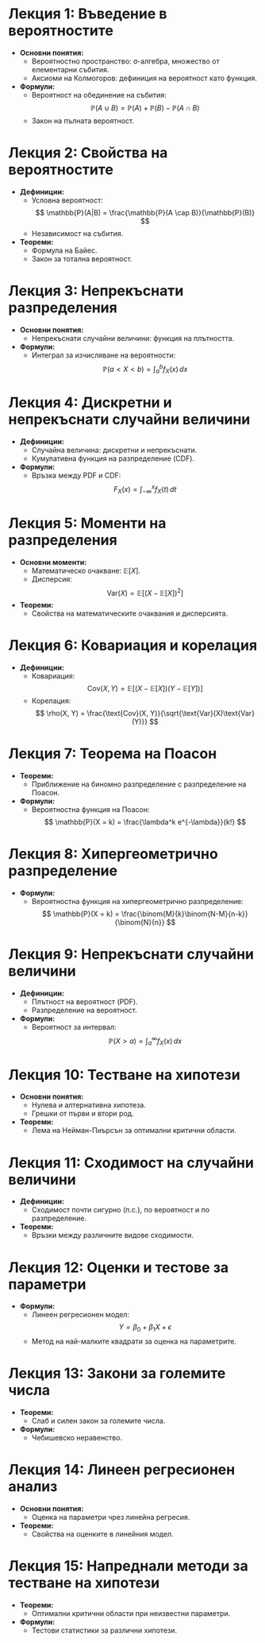 # Лекция 1: Въведение в вероятностите

- **Основни понятия:**
  - Вероятностно пространство: σ-алгебра, множество от елементарни събития.
  - Аксиоми на Колмогоров: дефиниция на вероятност като функция.
- **Формули:**
  - Вероятност на обединение на събития: 
    $$
    \mathbb{P}(A \cup B) = \mathbb{P}(A) + \mathbb{P}(B) - \mathbb{P}(A \cap B)
    $$
  - Закон на пълната вероятност.
  
# Лекция 2: Свойства на вероятностите

- **Дефиниции:**
  - Условна вероятност: 
    $$
    \mathbb{P}(A|B) = \frac{\mathbb{P}(A \cap B)}{\mathbb{P}(B)}
    $$
  - Независимост на събития.
- **Теореми:**
  - Формула на Байес.
  - Закон за тотална вероятност.
  
# Лекция 3: Непрекъснати разпределения

- **Основни понятия:**
  - Непрекъснати случайни величини: функция на плътността.
- **Формули:**
  - Интеграл за изчисляване на вероятности: 
    $$
    \mathbb{P}(a < X < b) = \int_a^b f_X(x) \, dx
    $$

# Лекция 4: Дискретни и непрекъснати случайни величини

- **Дефиниции:**
  - Случайна величина: дискретни и непрекъснати.
  - Кумулативна функция на разпределение (CDF).
- **Формули:**
  - Връзка между PDF и CDF: 
    $$
    F_X(x) = \int_{-\infty}^x f_X(t) \, dt
    $$

# Лекция 5: Моменти на разпределения

- **Основни моменти:**
  - Математическо очакване: $\mathbb{E}[X]$.
  - Дисперсия: 
    $$
    \text{Var}(X) = \mathbb{E}[(X - \mathbb{E}[X])^2]
    $$
- **Теореми:**
  - Свойства на математическите очаквания и дисперсията.

# Лекция 6: Ковариация и корелация
- **Дефиниции:**
  - Ковариация: 
    $$
    \text{Cov}(X, Y) = \mathbb{E}[(X - \mathbb{E}[X])(Y - \mathbb{E}[Y])]
    $$
  - Корелация: 
    $$
    \rho(X, Y) = \frac{\text{Cov}(X, Y)}{\sqrt{\text{Var}(X)\text{Var}(Y)}}
    $$
  
# Лекция 7: Теорема на Поасон
- **Теореми:**
  - Приближение на биномно разпределение с разпределение на Поасон.
- **Формули:**
  - Вероятностна функция на Поасон: 
    $$
    \mathbb{P}(X = k) = \frac{\lambda^k e^{-\lambda}}{k!}
    $$

# Лекция 8: Хипергеометрично разпределение
- **Формули:**
  - Вероятностна функция на хипергеометрично разпределение: 
    $$
    \mathbb{P}(X = k) = \frac{\binom{M}{k}\binom{N-M}{n-k}}{\binom{N}{n}}
    $$

# Лекция 9: Непрекъснати случайни величини
- **Дефиниции:**
  - Плътност на вероятност (PDF).
  - Разпределение на вероятност.
- **Формули:**
  - Вероятност за интервал: 
    $$
    \mathbb{P}(X > a) = \int_a^\infty f_X(x) \, dx
    $$

# Лекция 10: Тестване на хипотези
- **Основни понятия:**
  - Нулева и алтернативна хипотеза.
  - Грешки от първи и втори род.
- **Теореми:**
  - Лема на Нейман-Пиърсън за оптимални критични области.

# Лекция 11: Сходимост на случайни величини
- **Дефиниции:**
  - Сходимост почти сигурно (п.с.), по вероятност и по разпределение.
- **Теореми:**
  - Връзки между различните видове сходимости.

# Лекция 12: Оценки и тестове за параметри
- **Формули:**
  - Линеен регресионен модел: 
    $$
    Y = \beta_0 + \beta_1 X + \epsilon
    $$
  - Метод на най-малките квадрати за оценка на параметрите.

# Лекция 13: Закони за големите числа
- **Теореми:**
  - Слаб и силен закон за големите числа.
- **Формули:**
  - Чебишевско неравенство.

# Лекция 14: Линеен регресионен анализ
- **Основни понятия:**
  - Оценка на параметри чрез линейна регресия.
- **Теореми:**
  - Свойства на оценките в линейния модел.

# Лекция 15: Напреднали методи за тестване на хипотези
- **Теореми:**
  - Оптимални критични области при неизвестни параметри.
- **Формули:**
  - Тестови статистики за различни хипотези.
